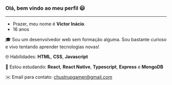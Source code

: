 ### Olá, bem vindo ao meu perfil 😃
<hr>

- Prazer, meu nome é  **Victor Inácio**. <br>
- 16 anos

🎓 Sou um desenvolvedor web sem formação alguma. Sou bastante curioso e vivo tentando aprender tecnologias novas! <br>

🤓 Habilidades: **HTML**, **CSS**, **Javascript** <br>

:thinking: Estou estudando: **React**, **React Native**, **Typescript**, **Express** e **MongoDB**

✉️ Email para contato: chustrupgamer@gmail.com 




<!--
**ChustrupFx/ChustrupFx** is a ✨ _special_ ✨ repository because its `README.md` (this file) appears on your GitHub profile.

Here are some ideas to get you started:

- 🔭 I’m currently working on ...
- 🌱 I’m currently learning ...
- 👯 I’m looking to collaborate on ...
- 🤔 I’m looking for help with ...
- 💬 Ask me about ...
- 📫 How to reach me: ...
- 😄 Pronouns: ..
- ⚡ Fun fact: ...
-->
